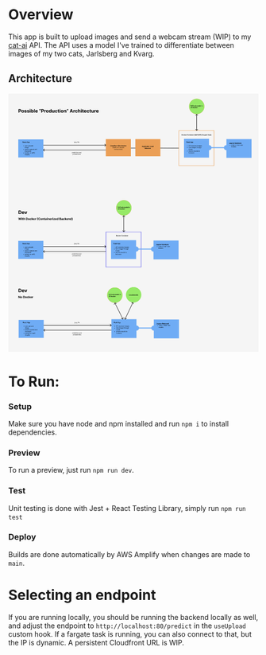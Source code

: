 # Overview

This app is built to upload images and send a webcam stream (WIP) to my [cat-ai](https://github.com/raksozorw/cat-ai) API. The API uses a model I've trained to differentiate between images of my two cats, Jarlsberg and Kvarg.

## Architecture

![architecture diagram](src/assets/architecture.png)

# To Run:

### Setup

Make sure you have node and npm installed and run `npm i` to install dependencies.

### Preview

To run a preview, just run `npm run dev`.

### Test

Unit testing is done with Jest + React Testing Library, simply run `npm run test`

### Deploy

Builds are done automatically by AWS Amplify when changes are made to `main`.

# Selecting an endpoint

If you are running locally, you should be running the backend locally as well, and adjust the endpoint to `http://localhost:80/predict` in the `useUpload` custom hook. If a fargate task is running, you can also connect to that, but the IP is dynamic. A persistent Cloudfront URL is WIP.
